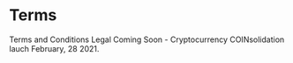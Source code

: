 # Terms
Terms and Conditions Legal
Coming Soon - Cryptocurrency COINsolidation lauch February, 28 2021.
